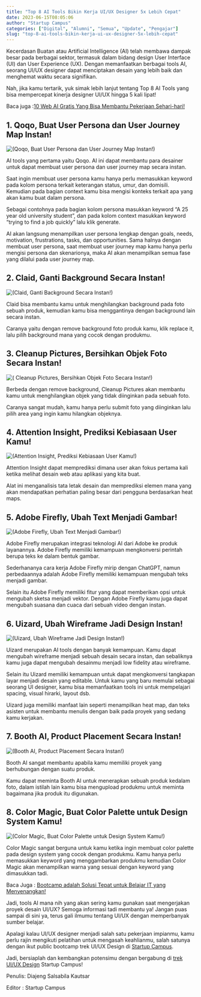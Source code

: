 ```yaml
---
title: "Top 8 AI Tools Bikin Kerja UI/UX Designer 5x Lebih Cepat"
date: 2023-06-15T08:05:06
author: "Startup Campus"
categories: ["Digital", "Alumni", "Semua", "Update", "Pengajar"]
slug: "top-8-ai-tools-bikin-kerja-ui-ux-designer-5x-lebih-cepat"
---
```


Kecerdasan Buatan atau Artificial Intelligence (AI) telah membawa dampak besar pada berbagai sektor, termasuk dalam bidang design User Interface (UI) dan User Experience (UX). Dengan memanfaatkan berbagai tools AI, seorang UI/UX designer dapat menciptakan desain yang lebih baik dan menghemat waktu secara signifikan. 

Nah, jika kamu tertarik, yuk simak lebih lanjut tentang Top 8 AI Tools yang bisa mempercepat kinerja designer UI/UX hingga 5 kali lipat!

Baca juga :[10 Web AI Gratis Yang Bisa Membantu Pekerjaan Sehari-hari!](https://www.startupcampus.id/blog/10-web-ai-gratis-yang-bisa-membantu-pekerjaan-sehari-hari/?_ga=2.88283481.355930288.1686793780-1948222046.1665468149&_gl=1*lotvzx*_ga*MTk0ODIyMjA0Ni4xNjY1NDY4MTQ5*_ga_3G9FB2PL4B*MTY4NjgwMjc0OC4zLjAuMTY4NjgwMjc0OC4wLjAuMA..*_ga_S5WKMBQ8R2*MTY4NjgwMjc0OC4yLjAuMTY4NjgwMjc0OC4wLjAuMA..)

## 1. Qoqo, Buat User Persona dan User Journey Map Instan!

![(Qoqo, Buat User Persona dan User Journey Map Instan!)](https://lh3.googleusercontent.com/oB2clER0ALSR4kvrCdPEZjs3xUszeNTJDtaJLGnQtkIMpod2sJCBcoe92UpLf1MujHi2TwWg_hIIxg93FXv_A0cUCk0rjy9REuh-LqanKbLiolEZe1S9sIrDIge1xjRYTgTxtYdXt5Z-l7-kOPFHIQ)

AI tools yang pertama yaitu Qoqo. AI ini dapat membantu para desainer untuk dapat membuat user persona dan user journey map secara instan.

Saat ingin membuat user persona kamu hanya perlu memasukkan keyword pada kolom persona terkait keterangan status, umur, dan domisili. Kemudian pada bagian context kamu bisa mengisi konteks terkait apa yang akan kamu buat dalam persona. 

Sebagai contohnya pada bagian kolom persona masukkan keyword “A 25 year old university student”, dan pada kolom context masukkan keyword “trying to find a job quickly” lalu klik generate. 

AI akan langsung menampilkan user persona lengkap dengan goals, needs, motivation, frustrations, tasks, dan opportunities. Sama halnya dengan membuat user persona, saat membuat user journey map kamu hanya perlu mengisi persona dan skenarionya, maka AI akan menampilkan semua fase yang dilalui pada user journey map.

## 2. Claid, Ganti Background Secara Instan!

![(Claid, Ganti Background Secara Instan!)](https://lh4.googleusercontent.com/HXLCdmh5ZnaO2h_O7onxAYcUQX35M8RSCA9fDUeV35Hrwu3NZxURviKAN6q5kw-1JSjPZhKEVjMlZ64WcYPraijwclvJHUNfGNSbLjqoCrjzCuR9w-fHB4t_ICqVexAsdZ5S-af-A5uQbMuG7MXiXw)

Claid bisa membantu kamu untuk menghilangkan background pada foto sebuah produk, kemudian kamu bisa menggantinya dengan background lain secara instan. 

Caranya yaitu dengan remove background foto produk kamu, klik replace it, lalu pilih background mana yang cocok dengan produkmu.

## 3. Cleanup Pictures, Bersihkan Objek Foto Secara Instan!

![( Cleanup Pictures, Bersihkan Objek Foto Secara Instan!)](https://lh3.googleusercontent.com/opvkc4R-yOLogpJ2zJFw2vbjzS1IiEurPIUuvjm_2vWyDlzBb8e4sam7A6LGpMChTVYoO1mdzWj8bqU5aCI9ty-SgfFS0jEi9gNPMGsFzGCgEJW6AqCTTo96Qg7obblPP7ZITeNV4byaA-jnqss7FQ)

Berbeda dengan remove background, Cleanup Pictures akan membantu kamu untuk menghilangkan objek yang tidak diinginkan pada sebuah foto. 

Caranya sangat mudah, kamu hanya perlu submit foto yang diinginkan lalu pilih area yang ingin kamu hilangkan objeknya.

## 4. Attention Insight, Prediksi Kebiasaan User Kamu!

![(Attention Insight, Prediksi Kebiasaan User Kamu!)](https://lh6.googleusercontent.com/5-KF66zxe0yQQomrbEL6-771jJjsf_ucfGOGxWXnNBcUJp3gXMeXGBFITFkR-mwHNH4YINYyEm5lP9pdnm0WSPxBHj3lXK0O9o1oux0WrH6P1utWi7qo8SAn7B7XYt_cjmq_jcdUj8l7ADXXcPzZ1w)

Attention Insight dapat memprediksi dimana user akan fokus pertama kali ketika melihat desain web atau aplikasi yang kita buat.

Alat ini menganalisis tata letak desain dan memprediksi elemen mana yang akan mendapatkan perhatian paling besar dari pengguna berdasarkan heat maps.

## 5. Adobe Firefly, Ubah Text Menjadi Gambar!

![(Adobe Firefly, Ubah Text Menjadi Gambar!)](https://lh5.googleusercontent.com/nVcFzldlffWYyp71Ws7f_R1_gnTHlqspVzfPq-Ce5QhtJXkzwp6V5Na2uikfB_jOZvZ6qdur921ZjTUwIFMUjFxWBYxDn-vmUn79Au4Ni2Z_r8zWavLKW2dQiGxMpX5nMxtYLq9j21oXBg1mZiKQDQ)

Adobe Firefly merupakan integrasi teknologi AI dari Adobe ke produk layanannya. Adobe Firefly memiliki kemampuan mengkonversi perintah berupa teks ke dalam bentuk gambar. 

Sederhananya cara kerja Adobe Firefly mirip dengan ChatGPT, namun perbedaannya adalah Adobe Firefly memiliki kemampuan mengubah teks menjadi gambar. 

Selain itu Adobe Firefly memiliki fitur yang dapat memberikan opsi untuk mengubah sketsa menjadi vektor. Dengan Adobe Firefly kamu juga dapat mengubah suasana dan cuaca dari sebuah video dengan instan. 

## 6. Uizard, Ubah Wireframe Jadi Design Instan!

![(Uizard, Ubah Wireframe Jadi Design Instan!)](https://lh4.googleusercontent.com/J3a0ePEpplGDu-Oy4XWT8j5oyvDFjKfJlVWskMuxJeoYl1zrtyStywt-2_P-AY1gIs2tP3atmUm9dcy8z7s59l3XPpHjsmxWYjscBau5Z8CVU_cY96vjjUeLY-LJGjWUYhS28fSStVPAi_UZsaeQAg)

Uizard merupakan AI tools dengan banyak kemampuan. Kamu dapat mengubah wireframe menjadi sebuah desain secara instan, dan sebaliknya kamu juga dapat mengubah desainmu menjadi low fidelity atau wireframe. 

Selain itu Uizard memiliki kemampuan untuk dapat mengkonversi tangkapan layar menjadi desain yang editable. Untuk kamu yang baru memulai sebagai seorang UI designer, kamu bisa memanfaatkan tools ini untuk mempelajari spacing, visual hirarki, layout dsb. 

Uizard juga memiliki manfaat lain seperti menampilkan heat map, dan teks asisten untuk membantu menulis dengan baik pada proyek yang sedang kamu kerjakan. 

## 7. Booth AI, Product Placement Secara Instan!

![(Booth AI, Product Placement Secara Instan!)](https://lh5.googleusercontent.com/UPL36hxXY6G4RymKxc8aUgzXLnKcfBGJSMwYqHw1girbHyRaFUuJpzec8GldGf3Jn-TMSoUmmrtZQr4keigwIJI58TanmZzxqxDKNGQy0oLVpmfbYee5lh0mWvlORcS4p8e6sAErrE-LFM-jm3Sfug)

Booth AI sangat membantu apabila kamu memiliki proyek yang berhubungan dengan suatu produk. 

Kamu dapat meminta Booth AI untuk menerapkan sebuah produk kedalam foto, dalam istilah lain kamu bisa mengupload produkmu untuk meminta bagaimana jika produk itu digunakan.

## 8. Color Magic, Buat Color Palette untuk Design System Kamu!

![(Color Magic, Buat Color Palette untuk Design System Kamu!)](https://lh5.googleusercontent.com/IzzshVICMR50Bjs2f3zhxeRo2t65i3UZM0982Y9YvwKAT1AwbuHN0Jupse_dqjKReDHdwc6myBEchQQ6jVHOPykR6lGmMOh_pE46Edv5uJ3bABzGcb4gVWMOf7E-LNLj7qliOoawLhenwh-TzUbwxg)

Color Magic sangat berguna untuk kamu ketika ingin membuat color palette pada design system yang cocok dengan produkmu. Kamu hanya perlu memasukkan keyword yang menggambarkan produkmu kemudian Color Magic akan menampilkan warna yang sesuai dengan keyword yang dimasukkan tadi. 

Baca Juga : [Bootcamp adalah Solusi Tepat untuk Belajar IT yang Menyenangkan!](https://www.startupcampus.id/blog/bootcamp-adalah-solusi-tepat-untuk-belajar-it-yang-menyenangkan/)

Jadi, tools AI mana nih yang akan sering kamu gunakan saat mengerjakan proyek desain UI/UX? Semoga informasi tadi membantu ya! Jangan puas sampai di sini ya, terus gali ilmumu tentang UI/UX dengan memperbanyak sumber belajar. 

Apalagi kalau UI/UX designer menjadi salah satu pekerjaan impianmu, kamu perlu rajin mengikuti pelatihan untuk mengasah keahlianmu, salah satunya dengan ikut public bootcamp trek UI/UX Design di [Startup Campus](https://startupcampus.id/). 

Jadi, bersiaplah dan kembangkan potensimu dengan bergabung di [trek UI/UX Design](https://startupcampus.id/track/uiux-design) Startup Campus!

Penulis: Diajeng Salsabila Kautsar

Editor : Startup Campus
